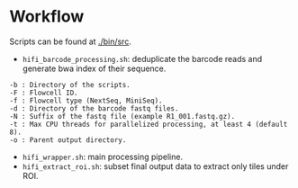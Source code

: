 # Workflow

Scripts can be found at [./bin/src](./bin/src).

- `hifi_barcode_processing.sh`: deduplicate the barcode reads and generate bwa index of their sequence.

```
-b : Directory of the scripts.
-F : Flowcell ID.
-f : Flowcell type (NextSeq, MiniSeq).
-d : Directory of the barcode fastq files.
-N : Suffix of the fastq file (example R1_001.fastq.gz).
-t : Max CPU threads for parallelized processing, at least 4 (default 8).
-o : Parent output directory.
```

- `hifi_wrapper.sh`: main processing pipeline.
- `hifi_extract_roi.sh`: subset final output data to extract only tiles under ROI.


